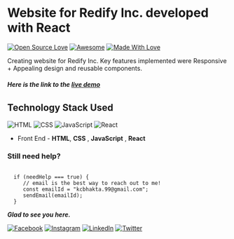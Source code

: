 # Website for Redify Inc. developed with React
[![Open Source Love](https://badges.frapsoft.com/os/v2/open-source.svg?v=103)](https://github.com/KailashJS)
[![Awesome](https://cdn.rawgit.com/sindresorhus/awesome/d7305f38d29fed78fa85652e3a63e154dd8e8829/media/badge.svg)](https://github.com/KailashJS) [![Made With Love](https://img.shields.io/badge/Made%20With-Love-orange.svg)](https://github.com/KailashJS)

Creating website for Redify Inc. Key features implemented were Responsive + Appealing design and reusable components.

###### **Here is the link to the [live demo](https://redifyinc.web.app/)**


## Technology Stack Used

![HTML](https://img.shields.io/badge/frontend-html-orange.svg?logo=html5&style=flat-square) 
![CSS](https://img.shields.io/badge/frontend-css-yellowgreen.svg?logo=css3&style=flat-square)
![JavaScript](https://img.shields.io/badge/frontend-javascript-blue.svg?logo=javascript&style=flat-square)
![React](https://img.shields.io/badge/frontend-react-red.svg?logo=react&style=flat-square)


- Front End - **HTML**, **CSS** , **JavaScript** , **React** 

### Still need help?

```

  if (needHelp === true) {
     // email is the best way to reach out to me!
     const emailId = "kcbhakta.99@gmail.com";
     sendEmail(emailId);
  }

```

***Glad to see you here.***


[![Facebook](https://img.shields.io/static/v1.svg?label=connect&message=@kailash&color=grey&logo=facebook&style=flat&logoColor=white&colorA=blue)](https://www.facebook.com/kailashchandra.bhakta.5/)  [![Instagram](https://img.shields.io/static/v1.svg?label=follow&message=@kailash&color=grey&logo=instagram&style=flat&logoColor=white&colorA=blue)](https://www.instagram.com/bhaktakailashchandra/) [![LinkedIn](https://img.shields.io/static/v1.svg?label=connect&message=@kailash&color=grey&logo=linkedin&style=flat&logoColor=white&colorA=blue)](https://www.linkedin.com/in/kailashchandrabhakta/) [![Twitter](https://img.shields.io/static/v1.svg?label=follow&message=@kailash&color=grey&logo=twitter&style=flat&logoColor=white&colorA=blue)](https://twitter.com/BhaktaKailash)